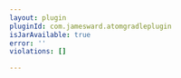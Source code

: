 ```yaml
---
layout: plugin
pluginId: com.jamesward.atomgradleplugin
isJarAvailable: true
error: ''
violations: []

---
```

